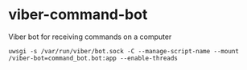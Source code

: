 # viber-command-bot
Viber bot for receiving commands on a computer

    uwsgi -s /var/run/viber/bot.sock -C --manage-script-name --mount /viber-bot=command_bot.bot:app --enable-threads

